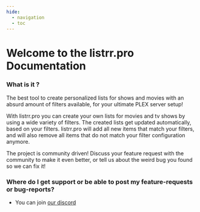 ```yaml
---
hide:
  - navigation
  - toc
---
```


# Welcome to the listrr.pro Documentation

### What is it ?

The best tool to create personalized lists for shows and movies with an absurd amount of filters available, for your ultimate PLEX server setup!

With listrr.pro you can create your own lists for movies and tv shows by using a wide variety of filters. The created lists get updated automatically, based on your filters. listrr.pro will add all new items that match your filters, and will also remove all items that do not match your filter configuration anymore.

The project is community driven! Discuss your feature request with the community to make it even better, or tell us about the weird bug you found so we can fix it!

### Where do I get support or be able to post my feature-requests or bug-reports?
- You can join [our discord](https://discord.gg/btGeHs4jbF)